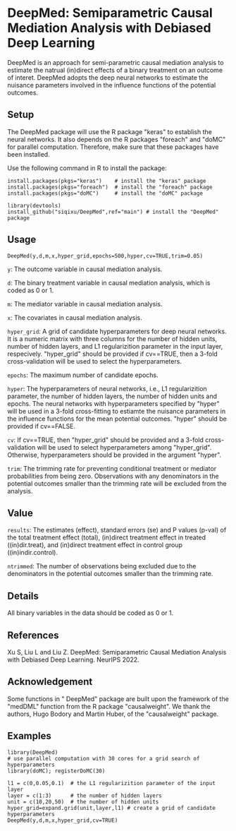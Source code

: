 # DeepMed: Semiparametric Causal Mediation Analysis with Debiased Deep Learning
DeepMed is an approach for semi-parametric causal mediation analysis to estimate the natrual (in)direct effects of a binary treatment on an outcome of interet. DeepMed adopts the deep neural networks to estimate the nuisance parameters involved in the influence functions of the potential outcomes.
## Setup
The DeepMed package will use the R package "keras" to establish the neural networks. It also depends on the R packages "foreach" and "doMC" for parallel computation. Therefore, make sure that these packages have been installed.

Use the following command in R to install the package:
```
install.packages(pkgs="keras")    # install the "keras" package
install.packages(pkgs="foreach")  # install the "foreach" package
install.packages(pkgs="doMC")     # install the "doMC" package

library(devtools)
install_github("siqixu/DeepMed",ref="main") # install the "DeepMed" package
```
## Usage
```
DeepMed(y,d,m,x,hyper_grid,epochs=500,hyper,cv=TRUE,trim=0.05)
```
`y`: The outcome variable in causal mediation analysis.

`d`: The binary treatment variable in causal mediation analysis, which is coded as 0 or 1.

`m`: The mediator variable in causal mediation analysis.

`x`: The covariates in causal mediation analysis.

`hyper_grid`: A grid of candidate hyperparameters for deep neural networks. It is a numeric matrix with three columns for the number of hidden units, number of hidden layers, and L1 regularizition parameter in the input layer, respecively. "hyper_grid" should be provided if cv==TRUE, then a 3-fold cross-validation will be used to select the hyperparameters.

`epochs`: The maximum number of candidate epochs.

`hyper`: The hyperparameters of neural networks, i.e., L1 regularizition parameter, the number of hidden layers, the number of hidden units and epochs. The neural networks with hyperparameters specified by "hyper" will be used in a 3-fold cross-fitting to estiamte the nuisance parameters in the influence functions for the mean potential outcomes. "hyper" should be provided if cv==FALSE.
  
`cv`: If cv==TRUE, then "hyper_grid" should be provided and a 3-fold cross-validation will be used to select hyperparameters among "hyper_grid". Otherwise, hyperparameters should be provided in the argument "hyper".
  
`trim`: The trimming rate for preventing conditional treatment or mediator probabilities from being zero. Observations with any denominators in the potential outcomes smaller than the trimming rate will be excluded from the analysis.

## Value
`results`: The estimates (effect), standard errors (se) and P values (p-val) of the total treatment effect (total), (in)direct treatment effect in treated ((in)dir.treat), and (in)direct treatment effect in control group ((in)indir.control).
 
`ntrimmed`: The number of observations being excluded due to the denominators in the potential outcomes smaller than the trimming rate.


## Details
All binary variables in the data should be coded as 0 or 1.

## References
Xu S, Liu L and Liu Z. DeepMed: Semiparametric Causal Mediation Analysis with Debiased Deep Learning. NeurIPS 2022.

## Acknowledgement
Some functions in " DeepMed" package are built upon the framework of the "medDML" function from the R package "causalweight". We thank the authors, Hugo Bodory and Martin Huber, of the "causalweight" package.

## Examples
```
library(DeepMed)
# use parallel computation with 30 cores for a grid search of hyperparameters
library(doMC); registerDoMC(30)

l1 = c(0,0.05,0.1)  # the L1 regularizition parameter of the input layer
layer = c(1:3)      # the number of hidden layers
unit = c(10,20,50)  # the number of hidden units
hyper_grid=expand.grid(unit,layer,l1) # create a grid of candidate hyperparameters
DeepMed(y,d,m,x,hyper_grid,cv=TRUE)
```

  
  
  

